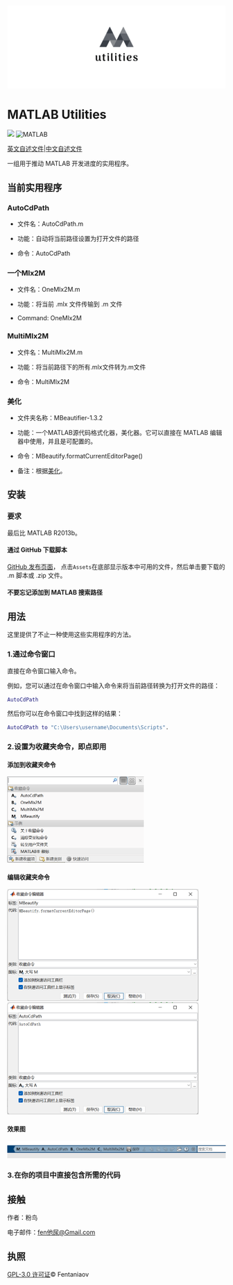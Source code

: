 ![logo](README.assets/logo.png)

# MATLAB Utilities

<p>
	<img src="https://img.shields.io/github/v/release/fentaniao/MATLAB-Utilities?&color=blue&logo=hack-the-box"/>
	<img alt="MATLAB" src="https://img.shields.io/badge/-MATLAB-00ADD8?style=flat&logo=matrix&logoColor=white"/>
</p>

[英文自述文件](https://github.com/Fentaniao/MATLAB-Utilities/blob/main/README.md)\|[中文自述文件](https://github.com/Fentaniao/MATLAB-Utilities/blob/main/README_zh.md)

一组用于推动 MATLAB 开发进度的实用程序。

## 当前实用程序

### AutoCdPath

-   文件名：AutoCdPath.m

-   功能：自动将当前路径设置为打开文件的路径

-   命令：AutoCdPath

### 一个Mlx2M

-   文件名：OneMlx2M.m

-   功能：将当前 .mlx 文件传输到 .m 文件

-   Command: OneMlx2M

### MultiMlx2M

-   文件名：MultiMlx2M.m

-   功能：将当前路径下的所有.mlx文件转为.m文件

-   命令：MultiMlx2M

### 美化

-   文件夹名称：MBeautifier-1.3.2

-   功能：一个MATLAB源代码格式化器，美化器。它可以直接在 MATLAB 编辑器中使用，并且是可配置的。

-   命令：MBeautify.formatCurrentEditorPage()

-   备注：根据[美化](https://github.com/davidvarga/MBeautifier)。

## 安装

### 要求

最后比 MATLAB R2013b。

#### 通过 GitHub 下载脚本

[GitHub 发布页面](https://github.com/Fentaniao/MATLAB-Utilities/releases)， 点击`Assets`在底部显示版本中可用的文件，然后单击要下载的 .m 脚本或 .zip 文件。

#### 不要忘记添加到 MATLAB 搜索路径

## 用法

这里提供了不止一种使用这些实用程序的方法。

### 1.通过命令窗口

直接在命令窗口输入命令。

例如，您可以通过在命令窗口中输入命令来将当前路径转换为打开文件的路径：

```matlab
AutoCdPath
```

然后你可以在命令窗口中找到这样的结果：

```matlab
AutoCdPath to "C:\Users\username\Documents\Scripts".
```

### 2.设置为收藏夹命令，即点即用

#### 添加到收藏夹命令

<img src="README.assets/image-20210921110048305.png" alt="image-20210921110048305" style="zoom: 50%;" />

#### 编辑收藏夹命令

<img src="README.assets/image-20210921110103753.png" alt="image-20210921110103753" style="zoom:50%;" />

<img src="README.assets/image-20210921110115227.png" alt="image-20210921110115227" style="zoom:50%;" />

#### 效果图

<img src="README.assets/image-20210921110140550.png" alt="image-20210921110140550"  /> 

### 3.在你的项目中直接包含所需的代码

## 接触

作者：粉鸟

电子邮件：[fen他尿@Gmail.com](mailto:Fentaniao@gmail.com)

## 执照

[GPL-3.0 许可证](https://github.com/Fentaniao/MATLAB-Utilities/blob/main/LICENSE)© Fentaniaov

